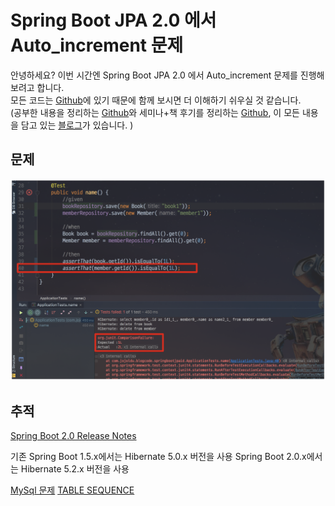 # Spring Boot JPA 2.0 에서 Auto_increment 문제

안녕하세요? 이번 시간엔 Spring Boot JPA 2.0 에서 Auto_increment 문제를 진행해보려고 합니다.  
모든 코드는 [Github](https://github.com/jojoldu/blog-code/tree/master/springboot-jpa-id)에 있기 때문에 함께 보시면 더 이해하기 쉬우실 것 같습니다.  
(공부한 내용을 정리하는 [Github](https://github.com/jojoldu/blog-code)와 세미나+책 후기를 정리하는 [Github](https://github.com/jojoldu/review), 이 모든 내용을 담고 있는 [블로그](http://jojoldu.tistory.com/)가 있습니다. )<br/>
 

## 문제

![test-fail](./images/test-fail.png) 

## 추적

[Spring Boot 2.0 Release Notes](https://github.com/spring-projects/spring-boot/wiki/Spring-Boot-2.0-Release-Notes#third-party-library-upgrades)

기존 Spring Boot 1.5.x에서는 Hibernate 5.0.x 버전을 사용
Spring Boot 2.0.x에서는 Hibernate 5.2.x 버전을 사용

[MySql 문제](https://vladmihalcea.com/why-should-not-use-the-auto-jpa-generationtype-with-mysql-and-hibernate/)
[TABLE SEQUENCE](https://vladmihalcea.com/hibernate-identity-sequence-and-table-sequence-generator/)